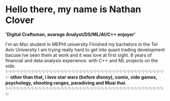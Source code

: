 # Hello there, my name is Nathan Clover

**'Digital Craftsman, avarege Analyst/DS/ML/AI/C++ enjoyer'** 


I'm an Msc student in MEPHI university
Finished my bachelors in the Tel Aviv University
I am trying really hard to get into quant trading development bacuse Ive seen them at work and it was love at first sight.
8 years of financial and data analysis experience.
with C++ and ML projects on the side.
✨✨✨✨✨✨✨✨✨✨✨✨✨✨✨✨✨✨✨✨✨✨✨✨✨✨✨✨✨✨✨✨✨✨✨✨✨✨✨✨✨✨✨✨
**other than that, i love star wars (before disney), comix, vido games, psychology, shooting ranges, paradiving and Muai thai.**
✨✨✨✨✨✨✨✨✨✨✨✨✨✨✨✨✨✨✨✨✨✨✨✨✨✨✨✨✨✨✨✨✨✨✨✨✨✨✨✨✨✨✨✨
<!--
**NateAdventures/NateAdventures** is a ✨ _special_ ✨ repository because its `README.md` (this file) appears on your GitHub profile.

Here are some ideas to get you started:

- 🔭 I’m currently working on ...
- 🌱 I’m currently learning ...
- 👯 I’m looking to collaborate on ...
- 🤔 I’m looking for help with ...
- 💬 Ask me about ...
- 📫 How to reach me: ...
- 😄 Pronouns: ...
- ⚡ Fun fact: ...
-->
